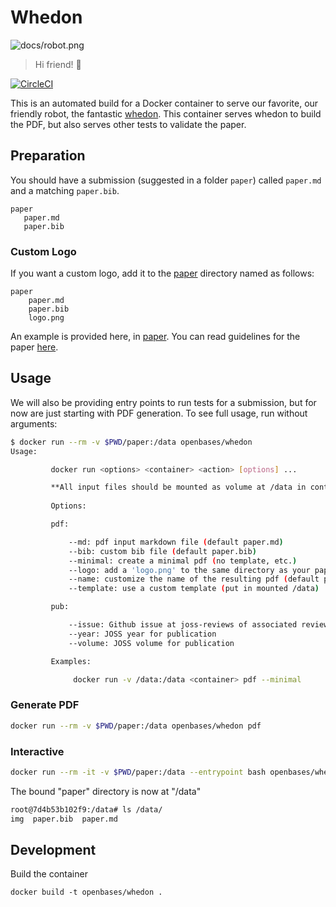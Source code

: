 # Whedon

![docs/robot.png](https://github.com/openbases/whedon-python/raw/master/docs/img/robot.png)

> Hi friend! :wave:

[![CircleCI](https://circleci.com/gh/openbases/whedon.svg?style=svg)](https://circleci.com/gh/openbases/whedon)

This is an automated build for a Docker container to serve our favorite, our
friendly robot, the fantastic [whedon](https://www.github.com/openjournals/whedon).
This container serves whedon to build the PDF, but also serves other tests 
to validate the paper.

## Preparation

You should have a submission (suggested in a folder `paper`) called `paper.md`
and a matching `paper.bib`.

```
paper
   paper.md
   paper.bib
```

### Custom Logo

If you want a custom logo, add it to the [paper](paper) directory named as follows:

```
paper
    paper.md
    paper.bib
    logo.png
```

An example is provided here, in [paper](paper). You can read guidelines for the
paper [here](https://joss.readthedocs.io/en/latest/submitting.html).


## Usage

We will also be providing entry points to run tests for a submission, but for
now are just starting with PDF generation. To see full usage, run without
arguments:

```bash
$ docker run --rm -v $PWD/paper:/data openbases/whedon
Usage:

         docker run <options> <container> <action> [options] ...

         **All input files should be mounted as volume at /data in container
         
         Options:

         pdf:

             --md: pdf input markdown file (default paper.md)
             --bib: custom bib file (default paper.bib)
             --minimal: create a minimal pdf (no template, etc.)
             --logo: add a 'logo.png' to the same directory as your paper
             --name: customize the name of the resulting pdf (default paper.pdf)
             --template: use a custom template (put in mounted /data)

         pub:

             --issue: Github issue at joss-reviews of associated review
             --year: JOSS year for publication
             --volume: JOSS volume for publication

         Examples:

              docker run -v /data:/data <container> pdf --minimal
```

### Generate PDF

```bash
docker run --rm -v $PWD/paper:/data openbases/whedon pdf
```


### Interactive

```bash
docker run --rm -it -v $PWD/paper:/data --entrypoint bash openbases/whedon
```

The bound "paper" directory is now at "/data"

```bash
root@7d4b53b102f9:/data# ls /data/
img  paper.bib  paper.md
```

## Development

Build the container

```
docker build -t openbases/whedon .
```
